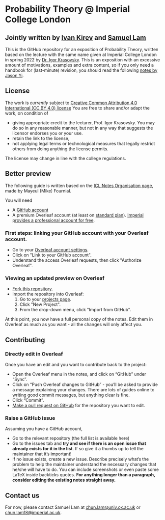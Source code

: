 # Probability Theory @ Imperial College London
## Jointly written by [Ivan Kirev](https://github.com/ivankirev13) and [Samuel Lam](https://samuel-chlam.github.io)

This is the GitHub repository for an exposition of Probability Theory, written based on the lecture with the same name given at Imperial College London in spring 2022 by [Dr. Igor Krasovsky](https://www.imperial.ac.uk/people/i.krasovsky). This is an exposition with an excessive amount of motivations, examples and extra content, so if you only need a handbook for (last-minute) revision, you should read the following [notes by Jason Yi](https://github.com/JasonKYi/y3_notes/blob/main/Probability_Theory/Probability_Theory.pdf).

## License
The work is *currently* subject to [Creative Common Attribution 4.0 International (CC BY 4.0) license](https://creativecommons.org/licenses/by/4.0/legalcode}) You are free to share and/or adapt the work, on condition of 
- giving appropriate credit to the lecturer, Prof. Igor Krasovsky. You may do so in any reasonable manner, but not in any way that suggests the licensor endorses you or your use.
- retain the link to the license,
- not applying legal terms or technological measures that legally restrict others from doing anything the license permits.

The license may change in line with the college regulations.

## Better preview
The following guide is written based on the [ICL Notes Organisation page](https://icl-notes.github.io/), made by Mayeul (Mike) Fournial.

You will need
- A [GitHub account](https://github.com/join)
- A premium Overleaf account (at least on [standard plan](https://www.overleaf.com/user/subscription/plans)). [Imperial provides a professional account for free](https://www.overleaf.com/edu/imperial).

### First steps: linking your GitHub account with your Overleaf account.
- Go to your [Overleaf account settings](https://www.overleaf.com/user/settings).
- Click on "Link to your GitHub account".
- Understand the access Overleaf requests, then click "Authorize Overleaf".

### Viewing an updated preview on Overleaf
- [Fork this repository](https://help.github.com/en/articles/fork-a-repo#fork-an-example-repository).
- Import the repository into Overleaf:
    1. Go to your [projects page](https://www.overleaf.com/project).
    2. Click "New Project".
    3. From the drop-down menu, click "Import from GitHub".

At this point, you now have a full personal copy of the notes. Edit them in Overleaf as much as you want - all the changes will only affect you.

## Contributing
### Directly edit in Overleaf
Once you have an edit and you want to contribute back to the project:

- Open the Overleaf menu in the notes, and click on “GitHub” under “Sync”.
- Click on “Push Overleaf changes to GitHub” - you’ll be asked to provide a message explaining your changes. There are lots of guides online to writing good commit messages, but anything clear is fine.
- Click “Commit”.
- [Make a pull request on GitHub](https://help.github.com/en/articles/creating-a-pull-request) for the repository you want to edit.

### Raise a GitHub issue
Assuming you have a GitHub account,
- Go to the relevant repository (the full list is available here)
- Go to the issues tab and **try and see if there is an open issue that already exists for it in the list**. If so give it a thumbs up to tell the maintainer that it’s important!
- If no issue exists, create a new issue. Describe precisely what’s the problem to help the maintainer understand the necessary changes that he/she will have to do. You can include screenshots or even paste some LaTeX inside backticks quotes. **For anything longer than a paragraph, consider editing the existing notes straight away.**

## Contact us
For now, please contact Samuel Lam at chun.lam@univ.ox.ac.uk or chun.lam18@imperial.ac.uk.

